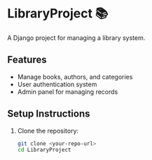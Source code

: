# LibraryProject 📚

A Django project for managing a library system.

## Features
- Manage books, authors, and categories
- User authentication system
- Admin panel for managing records

## Setup Instructions
1. Clone the repository:
   ```bash
   git clone <your-repo-url>
   cd LibraryProject
